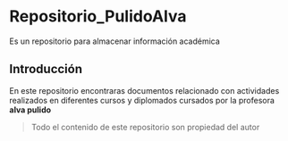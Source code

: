 # Repositorio_PulidoAlva
Es un repositorio para almacenar información académica

## Introducción
En este repositorio encontraras documentos relacionado con actividades realizados en diferentes cursos y diplomados cursados por la profesora **alva pulido**

>Todo el contenido de este repositorio son propiedad del autor
